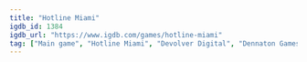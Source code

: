 ```yaml
---
title: "Hotline Miami"
igdb_id: 1384
igdb_url: "https://www.igdb.com/games/hotline-miami"
tag: ["Main game", "Hotline Miami", "Devolver Digital", "Dennaton Games", "Abstraction Games", "Shooter", "Indie", "Arcade", "Single player", "Bird view / Isometric", "Action"]
---
```

